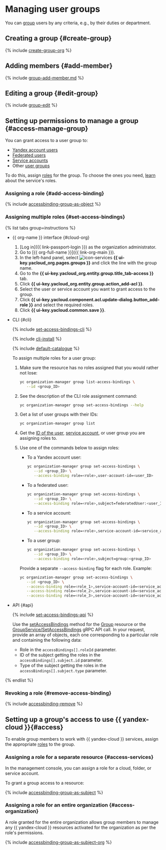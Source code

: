 # Managing user groups

You can [group](../concepts/groups.md) users by any criteria, e.g., by their duties or department.

## Creating a group {#create-group}

{% include [create-group-org](../../_includes/organization/create-group-org.md) %}

## Adding members {#add-member}

{% include [group-add-member.md](../../_includes/organization/group-add-member.md) %}

## Editing a group {#edit-group}

{% include [group-edit](../../_includes/organization/group-edit.md) %}

## Setting up permissions to manage a group {#access-manage-group}

You can grant access to a user group to:

* [Yandex account users](../../iam/concepts/users/accounts.md#passport)
* [Federated users](../../iam/concepts/users/accounts.md#saml-federation)
* [Service accounts](../../iam/concepts/users/service-accounts.md)
* Other [user groups](../../organization/concepts/groups.md)

To do this, assign [roles](../../iam/concepts/access-control/roles.md) for the group. To choose the ones you need, [learn](../security/index.md#roles-list) about the service's roles.

### Assigning a role {#add-access-binding}

{% include [accessbinding-group-as-object](../../_includes/organization/accessbinding-group-as-object.md) %}

### Assigning multiple roles {#set-access-bindings}

{% list tabs group=instructions %}

- {{ org-name }} interface {#cloud-org}

   1. [Log in]({{ link-passport-login }}) as the organization administrator.
   1. Go to [{{ org-full-name }}]({{ link-org-main }}).
   1. In the left-hand panel, select ![icon-services](../../_assets/console-icons/persons.svg) **{{ ui-key.yacloud_org.pages.groups }}** and click the line with the group name.
   1. Go to the **{{ ui-key.yacloud_org.entity.group.title_tab-access }}** tab.
   1. Click **{{ ui-key.yacloud_org.entity.group.action_add-acl }}**.
   1. Select the user or service account you want to grant access to the group.
   1. Click **{{ ui-key.yacloud.component.acl.update-dialog.button_add-role }}** and select the required roles.
   1. Click **{{ ui-key.yacloud.common.save }}**.

- CLI {#cli}

   {% include [set-access-bindings-cli](../../_includes/iam/set-access-bindings-cli.md) %}

   {% include [cli-install](../../_includes/cli-install.md) %}

   {% include [default-catalogue](../../_includes/default-catalogue.md) %}

   To assign multiple roles for a user group:

   1. Make sure the resource has no roles assigned that you would rather not lose:

      ```bash
      yc organization-manager group list-access-bindings \
         --id <group_ID>
      ```

   1. See the description of the CLI role assignment command:

      ```bash
      yc organization-manager group set-access-bindings --help
      ```

   1. Get a list of user groups with their IDs:

      ```bash
      yc organization-manager group list
      ```

   1. Get the [ID of the user](../../iam/operations/users/get.md), [service account](../../iam/operations/sa/get-id.md), or user group you are assigning roles to.
   1. Use one of the commands below to assign roles:

      * To a Yandex account user:

         ```bash
         yc organization-manager group set-access-bindings \
            --id <group_ID> \
            --access-binding role=<role>,user-account-id=<user_ID>
         ```

      * To a federated user:

         ```bash
         yc organization-manager group set-access-bindings \
            --id <group_ID> \
            --access-binding role=<role>,subject=federatedUser:<user_ID>
         ```

      * To a service account:

         ```bash
         yc organization-manager group set-access-bindings \
            --id <group_ID> \
            --access-binding role=<role>,service-account-id=<service_account_ID>
         ```

      * To a user group:

         ```bash
         yc organization-manager group set-access-bindings \
            --id <group_ID> \
            --access-binding role=<role>,subject=group:<group_ID>
         ```

      Provide a separate `--access-binding` flag for each role. Example:

      ```bash
      yc organization-manager group set-access-bindings \
         --id <group_ID> \
         --access-binding role=<role_1>,service-account-id=<service_account_ID> \
         --access-binding role=<role_2>,service-account-id=<service_account_ID> \
         --access-binding role=<role_3>,service-account-id=<service_account_ID>
      ```

- API {#api}

   {% include [set-access-bindings-api](../../_includes/iam/set-access-bindings-api.md) %}

   Use the [setAccessBindings](../api-ref/Group/setAccessBindings.md) method for the [Group](../api-ref/Group/index.md) resource or the [GroupService/SetAccessBindings](../api-ref/grpc/group_service.md#SetAccessBindings) gRPC API call. In your request, provide an array of objects, each one corresponding to a particular role and containing the following data:

   * Role in the `accessBindings[].roleId` parameter.
   * ID of the subject getting the roles in the `accessBindings[].subject.id` parameter.
   * Type of the subject getting the roles in the `accessBindings[].subject.type` parameter.

{% endlist %}

### Revoking a role {#remove-access-binding}

{% include [accessbinding-remove](../../_includes/organization/accessbinding-remove.md) %}

## Setting up a group's access to use {{ yandex-cloud }}{#access}

To enable group members to work with {{ yandex-cloud }} services, assign the appropriate [roles](../../iam/concepts/access-control/roles.md) to the group.

### Assigning a role for a separate resource {#access-services}

In the management console, you can assign a role for a cloud, folder, or service account.

To grant a group access to a resource:

{% include [accessbinding-group-as-subject](../../_includes/organization/accessbinding-group-as-subject.md) %}

### Assigning a role for an entire organization {#access-organization}

A role granted for the entire organization allows group members to manage any {{ yandex-cloud }} resources activated for the organization as per the role's permissions.

{% include [accessbinding-group-as-subject-org](../../_includes/organization/accessbinding-group-as-subject-org.md) %}
